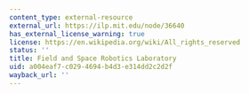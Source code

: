 ```yaml
---
content_type: external-resource
external_url: https://ilp.mit.edu/node/36640
has_external_license_warning: true
license: https://en.wikipedia.org/wiki/All_rights_reserved
status: ''
title: Field and Space Robotics Laboratory
uid: a004eaf7-c029-4694-b4d3-e314dd2c2d2f
wayback_url: ''
---
```

